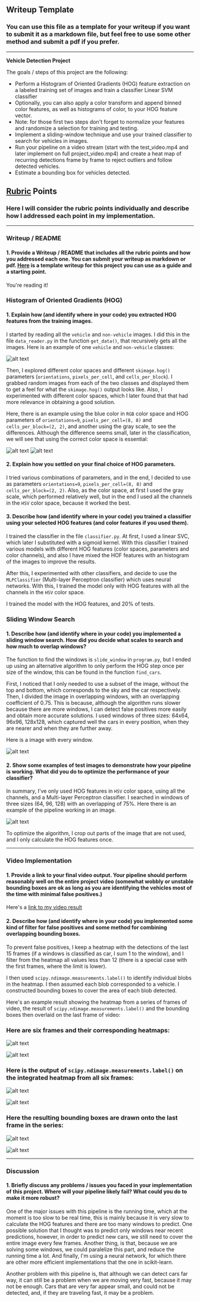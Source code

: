 ## Writeup Template
### You can use this file as a template for your writeup if you want to submit it as a markdown file, but feel free to use some other method and submit a pdf if you prefer.

---

**Vehicle Detection Project**

The goals / steps of this project are the following:

* Perform a Histogram of Oriented Gradients (HOG) feature extraction on a labeled training set of images and train a classifier Linear SVM classifier
* Optionally, you can also apply a color transform and append binned color features, as well as histograms of color, to your HOG feature vector. 
* Note: for those first two steps don't forget to normalize your features and randomize a selection for training and testing.
* Implement a sliding-window technique and use your trained classifier to search for vehicles in images.
* Run your pipeline on a video stream (start with the test_video.mp4 and later implement on full project_video.mp4) and create a heat map of recurring detections frame by frame to reject outliers and follow detected vehicles.
* Estimate a bounding box for vehicles detected.

[//]: # (Image References)
[image1]: ./output_images/car_not_car.jpg
[image2]: ./output_images/hog_example1.jpg
[image3]: ./output_images/hog_example2.jpg
[image4]: ./output_images/sliding_windows.jpg
[image5]: ./output_images/example1.jpg
[image6]: ./output_images/heatmap_1.jpg
[image7]: ./output_images/heatmap_2.jpg
[image8]: ./output_images/labels_1.jpg
[image9]: ./output_images/labels_2.jpg
[image10]: ./output_images/examples2.jpg
[image11]: ./output_images/examples3.jpg
[video1]: ./output_videos/project_video.mp4

## [Rubric](https://review.udacity.com/#!/rubrics/513/view) Points
### Here I will consider the rubric points individually and describe how I addressed each point in my implementation.  

---
### Writeup / README

#### 1. Provide a Writeup / README that includes all the rubric points and how you addressed each one.  You can submit your writeup as markdown or pdf.  [Here](https://github.com/udacity/CarND-Vehicle-Detection/blob/master/writeup_template.md) is a template writeup for this project you can use as a guide and a starting point.  

You're reading it!

### Histogram of Oriented Gradients (HOG)

#### 1. Explain how (and identify where in your code) you extracted HOG features from the training images.

I started by reading all the `vehicle` and `non-vehicle` images. I did this in the file `data_reader.py` in the function `get_data()`, that recursively gets all the images. Here is an example of one `vehicle` and `non-vehicle` classes:

![alt text][image1]

Then, I explored different color spaces and different `skimage.hog()` parameters (`orientations`, `pixels_per_cell`, and `cells_per_block`).  I grabbed random images from each of the two classes and displayed them to get a feel for what the `skimage.hog()` output looks like. Also, I experimented with different color spaces, which I later found that that had more relevance in obtaining a good solution.

Here, there is an example using the blue color in `RGB` color space and HOG parameters of `orientations=9`, `pixels_per_cell=(8, 8)` and `cells_per_block=(2, 2)`, and another using the gray scale, to see the differences. Although the difference seems small, later in the classification, we will see that using the correct color space is essential:


![alt text][image2]
![alt text][image3]

#### 2. Explain how you settled on your final choice of HOG parameters.

I tried various combinations of parameters, and in the end, I decided to use as parameters `orientations=9`, `pixels_per_cell=(8, 8)` and `cells_per_block=(2, 2)`. Also, as the color space, at first I used the gray scale, which performed relatively well, but in the end I used all the channels in the `HSV` color space, because it worked the best.

#### 3. Describe how (and identify where in your code) you trained a classifier using your selected HOG features (and color features if you used them).

I trained the classifier in the file `classifier.py`. At first, I used a linear SVC, which later I substituted with a sigmoid kernel. With this classifier I trained various models with different HOG features (color spaces, parameters and color channels), and also I have mixed the HOF features with an histogram of the images to improve the results.

After this, I experimented with other classifiers, and decide to use the `MLPClassifier` (Multi-layer Perceptron classifier)  which uses neural networks. With this, I trained the model only with HOG features with all the channels in the `HSV` color space.

I trained the model with the HOG features, and 20% of tests.

### Sliding Window Search

#### 1. Describe how (and identify where in your code) you implemented a sliding window search.  How did you decide what scales to search and how much to overlap windows?

The function to find the windows is `slide_window` in `program.py`, but I ended up using an alternative algorithm to only perform the HOG step once per size of the window, this can be found in the function `find_cars`.

First, I noticed that I only needed to use a subset of the image, without the top and bottom, which corresponds to the sky and the car respectively. Then, I divided the image in overlapping windows, with an overlapping coefficient of 0.75. This is because, although the algorithm runs slower because there are more windows, I can detect false positives more easily and obtain more accurate solutions.
I used windows of three sizes: 64x64, 96x96, 128x128, which captured well the cars in every position, when they are nearer and when they are further away.

Here is a image with every window.

![alt text][image4]

#### 2. Show some examples of test images to demonstrate how your pipeline is working.  What did you do to optimize the performance of your classifier?

In summary, I've only used HOG features in `HSV` color space, using all the channels, and a Multi-layer Perceptron classifier. I searched in windows of three sizes (64, 96, 128) with an overlapping of 75%. Here there is an example of the pipeline working in an image.

![alt text][image5]

To optimize the algorithm, I crop out parts of the image that are not used, and I only calculate the HOG features once.

---

### Video Implementation

#### 1. Provide a link to your final video output.  Your pipeline should perform reasonably well on the entire project video (somewhat wobbly or unstable bounding boxes are ok as long as you are identifying the vehicles most of the time with minimal false positives.)
Here's a [link to my video result](./output_videos/project_video.mp4)

#### 2. Describe how (and identify where in your code) you implemented some kind of filter for false positives and some method for combining overlapping bounding boxes.

To prevent false positives, I keep a heatmap with the detections of the last 15 frames (if a windows is classified as car, I sum 1 to the window), and I filter from the heatmap all values less than 12 (there is a special case with the first frames, where the limit is lower).

I then used `scipy.ndimage.measurements.label()` to identify individual blobs in the heatmap.  I then assumed each blob corresponded to a vehicle.  I constructed bounding boxes to cover the area of each blob detected. 

Here's an example result showing the heatmap from a series of frames of video, the result of `scipy.ndimage.measurements.label()` and the bounding boxes then overlaid on the last frame of video:

### Here are six frames and their corresponding heatmaps:

![alt text][image6]

![alt text][image7]

### Here is the output of `scipy.ndimage.measurements.label()` on the integrated heatmap from all six frames:
![alt text][image8]

![alt text][image9]

### Here the resulting bounding boxes are drawn onto the last frame in the series:
![alt text][image10]

![alt text][image11]

---

### Discussion

#### 1. Briefly discuss any problems / issues you faced in your implementation of this project.  Where will your pipeline likely fail?  What could you do to make it more robust?

One of the major issues with this pipeline is the running time, which at the moment is too slow to be real time, this is mainly because it is very slow to calculate the HOG features and there are too many windows to predict. One possible solution that I thought was to predict only windows near recent predictions, however, in order to predict new cars, we still need to cover the entire image every few frames. Another thing, is that, because we are solving some windows, we could paralelize this part, and reduce the running time a lot. And finally, I'm using a neural network, for which there are other more efficient implementations that the one in scikit-learn.

Another problem with this pipeline is, that although we can detect cars far way, it can still be a problem when we are moving very fast, because it may not be enough. Cars that are very far appear small, and could not be detected, and, if they are traveling fast, it may be a problem.


